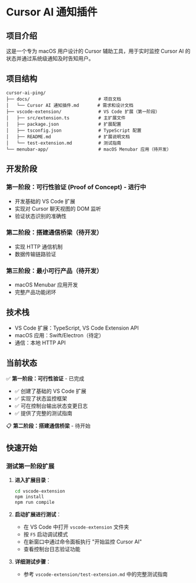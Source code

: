 # Cursor AI 通知插件

## 项目介绍

这是一个专为 macOS 用户设计的 Cursor 辅助工具，用于实时监控 Cursor AI 的状态并通过系统级通知及时告知用户。

## 项目结构

```
cursor-ai-ping/
├── docs/                          # 项目文档
│   └── Cursor AI 通知插件.md       # 需求和设计文档
├── vscode-extension/              # VS Code 扩展（第一阶段）
│   ├── src/extension.ts           # 主扩展文件
│   ├── package.json               # 扩展配置
│   ├── tsconfig.json              # TypeScript 配置
│   ├── README.md                  # 扩展说明文档
│   └── test-extension.md          # 测试指南
└── menubar-app/                   # macOS Menubar 应用（待开发）
```

## 开发阶段

### 第一阶段：可行性验证 (Proof of Concept) - 进行中
- 开发基础的 VS Code 扩展
- 实现对 Cursor 聊天视图的 DOM 监听
- 验证状态识别的准确性

### 第二阶段：搭建通信桥梁（待开发）
- 实现 HTTP 通信机制
- 数据传输链路验证

### 第三阶段：最小可行产品（待开发）
- macOS Menubar 应用开发
- 完整产品功能闭环

## 技术栈

- VS Code 扩展：TypeScript, VS Code Extension API
- macOS 应用：Swift/Electron（待定）
- 通信：本地 HTTP API

## 当前状态

✅ **第一阶段：可行性验证** - 已完成
- ✅ 创建了基础的 VS Code 扩展
- ✅ 实现了状态监控框架
- ✅ 可在控制台输出状态变更日志
- ✅ 提供了完整的测试指南

📋 **第二阶段：搭建通信桥梁** - 待开始

## 快速开始

### 测试第一阶段扩展

1. **进入扩展目录**：
   ```bash
   cd vscode-extension
   npm install
   npm run compile
   ```

2. **启动扩展进行测试**：
   - 在 VS Code 中打开 `vscode-extension` 文件夹
   - 按 `F5` 启动调试模式
   - 在新窗口中通过命令面板执行 "开始监控 Cursor AI"
   - 查看控制台日志验证功能

3. **详细测试步骤**：
   - 参考 `vscode-extension/test-extension.md` 中的完整测试指南
